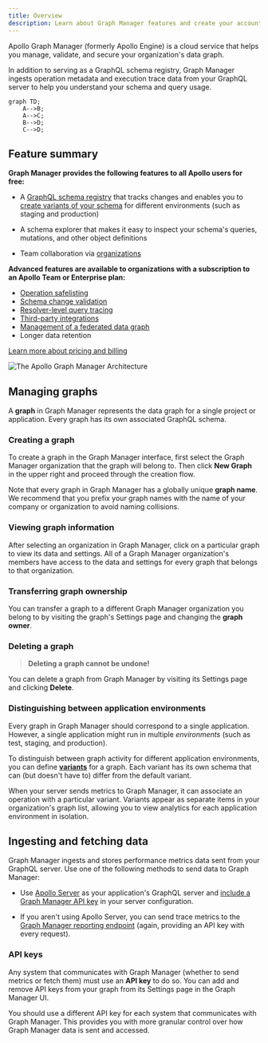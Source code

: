 ```yaml
---
title: Overview
description: Learn about Graph Manager features and create your account
---
```


Apollo Graph Manager (formerly Apollo Engine) is a cloud service that helps you manage, validate, and secure your organization's data graph.

In addition to serving as a GraphQL schema registry, Graph Manager ingests operation metadata and execution trace data from your GraphQL server to help you understand your schema and query usage.

```mermaid
graph TD;
    A-->B;
    A-->C;
    B-->D;
    C-->D;
```

## Feature summary

**Graph Manager provides the following features to all Apollo users for free:**

* A [GraphQL schema registry](/schema-registry/) that tracks changes
and enables you to [create variants of your schema](/schema-registry/#managing-environments) for different environments (such as staging and production)

* A schema explorer that makes it easy to inspect your schema's queries, mutations, and other object definitions

* Team collaboration via [organizations](/accounts-organizations/)

**Advanced features are available to organizations with a subscription to an Apollo Team or Enterprise plan:**

* [Operation safelisting](/operation-registry/)
* [Schema change validation](/schema-validation/)
* [Resolver-level query tracing](/performance/)
* [Third-party integrations](/integrations/)
* [Management of a federated data graph](/federation/)
* Longer data retention

[Learn more about pricing and billing](https://www.apollographql.com/plans/)

![The Apollo Graph Manager Architecture](./img/graph-manager-architecture.png)

## Managing graphs

A **graph** in Graph Manager represents the data graph for a single project or application. Every graph has its own associated GraphQL schema. 

### Creating a graph

To create a graph in the Graph Manager interface, first select the Graph Manager
organization that the graph will belong to. Then click **New Graph** in the upper
right and proceed through the creation flow.

Note that every graph in Graph Manager has a globally unique **graph name**. We recommend that you prefix your graph names with the name of your company or organization to avoid naming collisions.

### Viewing graph information

After selecting an organization in Graph Manager, click on a particular graph
to view its data and settings. All of a Graph Manager organization's members have
access to the data and settings for every graph that belongs to that organization. 

### Transferring graph ownership

You can transfer a graph to a different Graph Manager organization you belong to
by visiting the graph's Settings page and changing the **graph owner**.

### Deleting a graph

>**Deleting a graph cannot be undone!**

You can delete a graph from Graph Manager by visiting its Settings page and clicking
**Delete**.

### Distinguishing between application environments

Every graph in Graph Manager should correspond to a single application. However, a single
application might run in multiple _environments_ (such as test, staging, and production).

To distinguish between graph activity for different application environments, you can define [**variants**](/schema-registry/#managing-environments) for a graph. Each variant has its own schema
that can (but doesn't have to) differ from the default variant.

When your server sends metrics to Graph Manager, it can associate an operation with
a particular variant. Variants appear as separate items in your organization's graph list, allowing you to view analytics for 
each application environment in isolation.

## Ingesting and fetching data

Graph Manager ingests and stores performance metrics data sent from your GraphQL server.
Use one of the following methods to send data to Graph Manager:

* Use [Apollo Server](https://www.apollographql.com/docs/apollo-server/) as your application's GraphQL server and [include a Graph Manager API key](https://www.apollographql.com/docs/tutorial/production/#get-a-graph-manager-api-key) in your server configuration.

* If you aren't using Apollo Server, you can send trace metrics to the [Graph Manager reporting endpoint](https://www.apollographql.com/docs/references/setup-analytics/#graph-manager-reporting-endpoint) (again,
providing an API key with every request).

### API keys

Any system that communicates with Graph Manager (whether to send metrics or fetch them)
must use an **API key** to do so. You can add and remove API keys from your graph
from its Settings page in the Graph Manager UI.

You should use a different API key for each system that communicates
with Graph Manager. This provides you with more granular control over how Graph
Manager data is sent and accessed.
